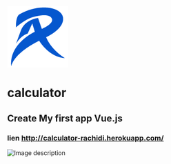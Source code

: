 ![alt text](https://github.com/Rachidi-Abdelhamid/calculatorVueJs/blob/master/src/assets/logo.png)
# calculator
## Create My first app Vue.js 
### lien http://calculator-rachidi.herokuapp.com/
![Image description](https://picsum.photos/200/300)
